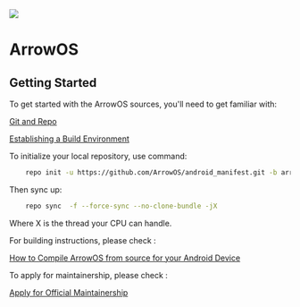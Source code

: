 <img src="https://github.com/ArrowOS/getting_started/blob/master/misc/logo.png?raw=true">

# ArrowOS

 Getting Started
---------------
To get started with the ArrowOS sources, you'll need to get
familiar with:

 [Git and Repo](https://source.android.com/setup/build/downloading)
 
 [Establishing a Build Environment](https://source.android.com/setup/build/initializing)

To initialize your local repository, use command:

```bash
    repo init -u https://github.com/ArrowOS/android_manifest.git -b arrow-9.x
```

Then sync up:

```bash
    repo sync  -f --force-sync --no-clone-bundle -jX
```
Where X is the thread your CPU can handle.

For building instructions, please check :

[ How to Compile ArrowOS from source for your Android Device](https://blog.arrowos.net/posts/compilation-guide)

To apply for maintainership, please check :

[Apply for Official Maintainership](https://blog.arrowos.net/articles/apply.html)

